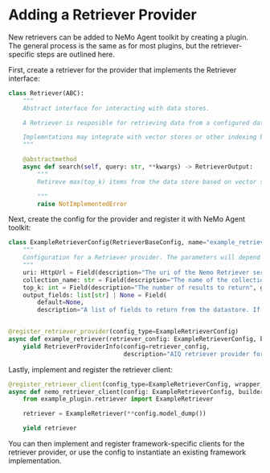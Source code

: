 <!--
SPDX-FileCopyrightText: Copyright (c) 2025, NVIDIA CORPORATION & AFFILIATES. All rights reserved.
SPDX-License-Identifier: Apache-2.0

Licensed under the Apache License, Version 2.0 (the "License");
you may not use this file except in compliance with the License.
You may obtain a copy of the License at

http://www.apache.org/licenses/LICENSE-2.0

Unless required by applicable law or agreed to in writing, software
distributed under the License is distributed on an "AS IS" BASIS,
WITHOUT WARRANTIES OR CONDITIONS OF ANY KIND, either express or implied.
See the License for the specific language governing permissions and
limitations under the License.
-->

# Adding a Retriever Provider
New retrievers can be added to NeMo Agent toolkit by creating a plugin. The general process is the same as for most plugins, but the retriever-specific steps are outlined here.

First, create a retriever for the provider that implements the Retriever interface:
```python
class Retriever(ABC):
    """
    Abstract interface for interacting with data stores.

    A Retriever is resposible for retrieving data from a configured data store.

    Implemntations may integrate with vector stores or other indexing backends that allow for text-based search.
    """

    @abstractmethod
    async def search(self, query: str, **kwargs) -> RetrieverOutput:
        """
        Retireve max(top_k) items from the data store based on vector similarity search (implementation dependent).

        """
        raise NotImplementedError
```

Next, create the config for the provider and register it with NeMo Agent toolkit:

```python
class ExampleRetrieverConfig(RetrieverBaseConfig, name="example_retriever"):
    """
    Configuration for a Retriever provider. The parameters will depend on the particular provider. These are examples.
    """
    uri: HttpUrl = Field(description="The uri of the Nemo Retriever service.")
    collection_name: str = Field(description="The name of the collection to search")
    top_k: int = Field(description="The number of results to return", gt=0, le=50, default=5)
    output_fields: list[str] | None = Field(
        default=None,
        description="A list of fields to return from the datastore. If 'None', all fields but the vector are returned.")


@register_retriever_provider(config_type=ExampleRetrieverConfig)
async def example_retriever(retriever_config: ExampleRetrieverConfig, builder: Builder):
    yield RetrieverProviderInfo(config=retriever_config,
                                description="AIQ retriever provider for...")
```
Lastly, implement and register the retriever client:

```python
@register_retriever_client(config_type=ExampleRetrieverConfig, wrapper_type=None)
async def nemo_retriever_client(config: ExampleRetrieverConfig, builder: Builder):
    from example_plugin.retriever import ExampleRetriever

    retriever = ExampleRetriever(**config.model_dump())

    yield retriever
```

You can then implement and register framework-specific clients for the retriever provider, or use the config to instantiate an existing framework implementation.

